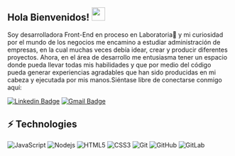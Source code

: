 ## Hola Bienvenidos! <img src="https://raw.githubusercontent.com/aemmadi/aemmadi/master/wave.gif" width="30">

Soy desarrolladora Front-End  en proceso en Laboratoria💛 y mi curiosidad por el mundo de los negocios me encamino a estudiar administración de empresas, en la cual muchas veces debía idear, crear y producir diferentes proyectos. Ahora, en el área de desarrollo me entusiasma tener un espacio donde pueda llevar todas mis habilidades y que por medio del código pueda generar experiencias agradables que han sido producidas en mi cabeza y ejecutada por mis manos.Siéntase libre de conectarse conmigo aquí:

[![Linkedin Badge](https://img.shields.io/badge/-angiemora-blue?style=flat-square&logo=Linkedin&logoColor=white&link=https://www.linkedin.com/in/anirudhemmadi/)](https://www.linkedin.com/in/angie-mora-619733215)
[![Gmail Badge](https://img.shields.io/badge/angiemorarosas@gmail.com-c14438?style=flat-square&logo=Gmail&logoColor=white&link=mailto:angiemorarosas@gmail.com)](mailto:angiemorarosas@gmail.com)

## ⚡ Technologies

![JavaScript](https://img.shields.io/badge/-JavaScript-black?style=flat-square&logo=javascript)
![Nodejs](https://img.shields.io/badge/-Nodejs-black?style=flat-square&logo=Node.js)
![HTML5](https://img.shields.io/badge/-HTML5-E34F26?style=flat-square&logo=html5&logoColor=white)
![CSS3](https://img.shields.io/badge/-CSS3-1572B6?style=flat-square&logo=css3)
![Git](https://img.shields.io/badge/-Git-black?style=flat-square&logo=git)
![GitHub](https://img.shields.io/badge/-GitHub-181717?style=flat-square&logo=github)
![GitLab](https://img.shields.io/badge/-GitLab-FCA121?style=flat-square&logo=gitlab)
<!--
![Github Stats](https://github-readme-stats.vercel.app/api?username=aemmadi&count_private=true&show_icons=true&include_all_commits=true)
![Top Langs](https://github-readme-stats.vercel.app/api/top-langs/?username=aemmadi&hide=TeX&layout=compact)

![Visitor Badge](https://visitor-badge.laobi.icu/badge?page_id=aemmadi.aemmadi)
-->
<!--
**AngieMora1/AngieMora1** is a ✨ _special_ ✨ repository because its `README.md` (this file) appears on your GitHub profile.

Here are some ideas to get you started:

- 🔭 I’m currently working on ...
- 🌱 I’m currently learning ...
- 👯 I’m looking to collaborate on ...
- 🤔 I’m looking for help with ...
- 💬 Ask me about ...
- 📫 How to reach me: ...
- 😄 Pronouns: ...
- ⚡ Fun fact: ...
-->
